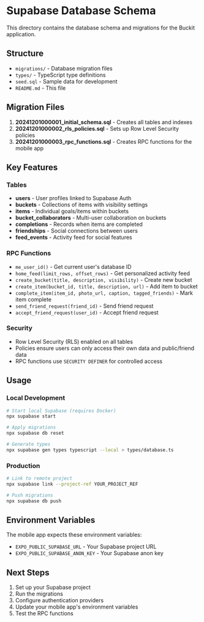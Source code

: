# Supabase Database Schema

This directory contains the database schema and migrations for the Buckit application.

## Structure

- `migrations/` - Database migration files
- `types/` - TypeScript type definitions
- `seed.sql` - Sample data for development
- `README.md` - This file

## Migration Files

1. **20241201000001_initial_schema.sql** - Creates all tables and indexes
2. **20241201000002_rls_policies.sql** - Sets up Row Level Security policies
3. **20241201000003_rpc_functions.sql** - Creates RPC functions for the mobile app

## Key Features

### Tables
- **users** - User profiles linked to Supabase Auth
- **buckets** - Collections of items with visibility settings
- **items** - Individual goals/items within buckets
- **bucket_collaborators** - Multi-user collaboration on buckets
- **completions** - Records when items are completed
- **friendships** - Social connections between users
- **feed_events** - Activity feed for social features

### RPC Functions
- `me_user_id()` - Get current user's database ID
- `home_feed(limit_rows, offset_rows)` - Get personalized activity feed
- `create_bucket(title, description, visibility)` - Create new bucket
- `create_item(bucket_id, title, description, url)` - Add item to bucket
- `complete_item(item_id, photo_url, caption, tagged_friends)` - Mark item complete
- `send_friend_request(friend_id)` - Send friend request
- `accept_friend_request(user_id)` - Accept friend request

### Security
- Row Level Security (RLS) enabled on all tables
- Policies ensure users can only access their own data and public/friend data
- RPC functions use `SECURITY DEFINER` for controlled access

## Usage

### Local Development
```bash
# Start local Supabase (requires Docker)
npx supabase start

# Apply migrations
npx supabase db reset

# Generate types
npx supabase gen types typescript --local > types/database.ts
```

### Production
```bash
# Link to remote project
npx supabase link --project-ref YOUR_PROJECT_REF

# Push migrations
npx supabase db push
```

## Environment Variables

The mobile app expects these environment variables:
- `EXPO_PUBLIC_SUPABASE_URL` - Your Supabase project URL
- `EXPO_PUBLIC_SUPABASE_ANON_KEY` - Your Supabase anon key

## Next Steps

1. Set up your Supabase project
2. Run the migrations
3. Configure authentication providers
4. Update your mobile app's environment variables
5. Test the RPC functions
